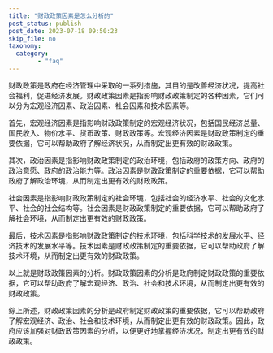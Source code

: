 ```yaml
---
title: "财政政策因素是怎么分析的"
post_status: publish
post_date: 2023-07-18 09:50:23
skip_file: no
taxonomy:
  category:
        - "faq"
---
```


财政政策是政府在经济管理中采取的一系列措施，其目的是改善经济状况，提高社会福利，促进经济发展。财政政策因素是指影响财政政策制定的各种因素，它们可以分为宏观经济因素、政治因素、社会因素和技术因素等。

首先，宏观经济因素是指影响财政政策制定的宏观经济状况，包括国民经济总量、国民收入、物价水平、货币政策、财政政策等。宏观经济因素是财政政策制定的重要依据，它可以帮助政府了解经济状况，从而制定出更有效的财政政策。

其次，政治因素是指影响财政政策制定的政治环境，包括政府的政策方向、政府的政治意愿、政府的政治能力等。政治因素是财政政策制定的重要依据，它可以帮助政府了解政治环境，从而制定出更有效的财政政策。

社会因素是指影响财政政策制定的社会环境，包括社会的经济水平、社会的文化水平、社会的社会结构等。社会因素是财政政策制定的重要依据，它可以帮助政府了解社会环境，从而制定出更有效的财政政策。

最后，技术因素是指影响财政政策制定的技术环境，包括科学技术的发展水平、经济技术的发展水平等。技术因素是财政政策制定的重要依据，它可以帮助政府了解技术环境，从而制定出更有效的财政政策。

以上就是财政政策因素的分析。财政政策因素的分析是政府制定财政政策的重要依据，它可以帮助政府了解宏观经济、政治、社会和技术环境，从而制定出更有效的财政政策。

综上所述，财政政策因素的分析是政府制定财政政策的重要依据，它可以帮助政府了解宏观经济、政治、社会和技术环境，从而制定出更有效的财政政策。因此，政府应该加强对财政政策因素的分析，以便更好地掌握经济状况，制定出更有效的财政政策。
